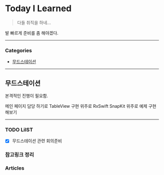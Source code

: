 # Today I Learned
> 다들 취직을 하네...

발 빠르게 준비를 좀 해야겠다.

---

### Categories
- [무드스테이션](#무드스테이션)

--- 

## 무드스테이션
본격적인 진행이 필요함.

메인 페이지 담당 하기로
TableView 구현 위주로 RxSwift SnapKit 위주로 예제 구현해보기

---

### TODO LiIST
- [x] 무드스테이션 관련 회의준비

### 참고링크 정리

### Articles
